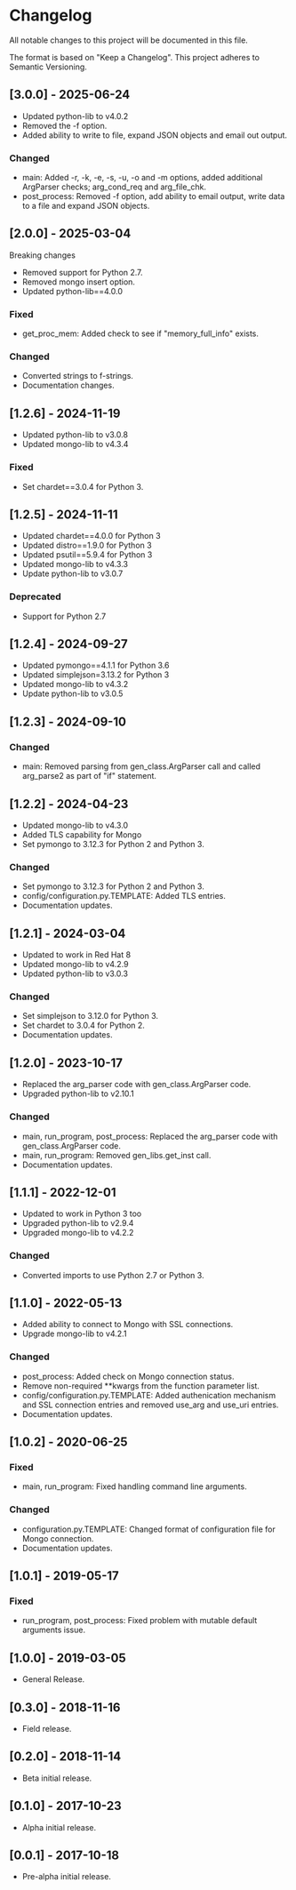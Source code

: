 # Changelog
All notable changes to this project will be documented in this file.

The format is based on "Keep a Changelog".  This project adheres to Semantic Versioning.


## [3.0.0] - 2025-06-24
- Updated python-lib to v4.0.2
- Removed the -f option.
- Added ability to write to file, expand JSON objects and email out output.

### Changed
- main: Added -r, -k, -e, -s, -u, -o and -m options, added additional ArgParser checks; arg_cond_req and arg_file_chk.
- post_process: Removed -f option, add ability to email output, write data to a file and expand JSON objects.


## [2.0.0] - 2025-03-04
Breaking changes

- Removed support for Python 2.7.
- Removed mongo insert option.
- Updated python-lib==4.0.0

### Fixed
- get_proc_mem: Added check to see if "memory_full_info" exists.

### Changed
- Converted strings to f-strings.
- Documentation changes.


## [1.2.6] - 2024-11-19
- Updated python-lib to v3.0.8
- Updated mongo-lib to v4.3.4

### Fixed
- Set chardet==3.0.4 for Python 3.


## [1.2.5] - 2024-11-11
- Updated chardet==4.0.0 for Python 3
- Updated distro==1.9.0 for Python 3
- Updated psutil==5.9.4 for Python 3
- Updated mongo-lib to v4.3.3
- Update python-lib to v3.0.7

### Deprecated
- Support for Python 2.7

## [1.2.4] - 2024-09-27
- Updated pymongo==4.1.1 for Python 3.6
- Updated simplejson=3.13.2 for Python 3
- Updated mongo-lib to v4.3.2
- Update python-lib to v3.0.5


## [1.2.3] - 2024-09-10

### Changed
- main: Removed parsing from gen_class.ArgParser call and called arg_parse2 as part of "if" statement.


## [1.2.2] - 2024-04-23
- Updated mongo-lib to v4.3.0
- Added TLS capability for Mongo
- Set pymongo to 3.12.3 for Python 2 and Python 3.

### Changed
- Set pymongo to 3.12.3 for Python 2 and Python 3.
- config/configuration.py.TEMPLATE: Added TLS entries.
- Documentation updates.


## [1.2.1] - 2024-03-04
- Updated to work in Red Hat 8
- Updated mongo-lib to v4.2.9
- Updated python-lib to v3.0.3

### Changed
- Set simplejson to 3.12.0 for Python 3.
- Set chardet to 3.0.4 for Python 2.
- Documentation updates.


## [1.2.0] - 2023-10-17
- Replaced the arg_parser code with gen_class.ArgParser code.
- Upgraded python-lib to v2.10.1

### Changed
- main, run_program, post_process: Replaced the arg_parser code with gen_class.ArgParser code.
- main, run_program: Removed gen_libs.get_inst call.
- Documentation updates.


## [1.1.1] - 2022-12-01
- Updated to work in Python 3 too
- Upgraded python-lib to v2.9.4
- Upgraded mongo-lib to v4.2.2
 
### Changed
- Converted imports to use Python 2.7 or Python 3.


## [1.1.0] - 2022-05-13
- Added ability to connect to Mongo with SSL connections.
- Upgrade mongo-lib to v4.2.1

### Changed
- post_process: Added check on Mongo connection status.
- Remove non-required \*\*kwargs from the function parameter list.
- config/configuration.py.TEMPLATE:  Added authenication mechanism and SSL connection entries and removed use_arg and use_uri entries.
- Documentation updates.


## [1.0.2] - 2020-06-25
### Fixed
- main, run_program:  Fixed handling command line arguments.

### Changed
- configuration.py.TEMPLATE:  Changed format of configuration file for Mongo connection.
- Documentation updates.


## [1.0.1] - 2019-05-17
### Fixed
- run_program, post_process:  Fixed problem with mutable default arguments issue.


## [1.0.0] - 2019-03-05
- General Release.


## [0.3.0] - 2018-11-16
- Field release.


## [0.2.0] - 2018-11-14
- Beta initial release.


## [0.1.0] - 2017-10-23
- Alpha initial release.


## [0.0.1] - 2017-10-18
- Pre-alpha initial release.

